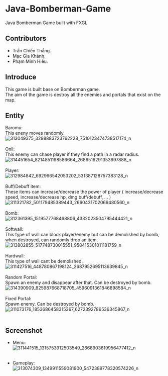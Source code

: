 # Java-Bomberman-Game
Java Bomberman Game built with FXGL 

## Contributors
* Trần Chiến Thắng. <br/>
* Mạc Gia Khánh. <br/>
* Phạm Minh Hiếu.

## Introduce
This game is built base on Bomberman game. <br />
The aim of the game is destroy all the enemies and portals that exist on the map.

## Entity
Baromu: <br/>
This eneny moves randomly. <br />
![313049375_3298883723762228_7510123474738517174_n](https://user-images.githubusercontent.com/96061934/201526826-18055d21-941c-40d3-a2e4-3366088130a8.png) <br/> <br/>
Onil: <br/>
This enemy can chase player if they find a path in a radar radius. <br/>
![314451654_8214851198586664_2686516291353697888_n](https://user-images.githubusercontent.com/96061934/201526388-41267239-f095-448b-a762-36e34112783c.png) <br/><br/>
Player: <br/>
![312984842_692966542053202_531387128757383128_n](https://user-images.githubusercontent.com/96061934/201526789-6fa7aae7-7f1b-4d0d-94db-dffd9055217e.png)<br/><br/>
Buff/Debuff item:<br/>
These items can increase/decrease the power of player ( increase/decrease speed, increase/decrease hp, dmg buff/debuff, ... ) <br/>
![311321782_501179485389443_2660431702069480560_n](https://user-images.githubusercontent.com/96061934/201526685-0cacfc49-d611-4fa5-8383-dbbff6d90fc9.png) <br/><br/>
Bomb:<br/>
![312361395_1519577768468806_4332023504795444421_n](https://user-images.githubusercontent.com/96061934/201526871-e0329fe9-c7b6-4542-aebe-da29489d2967.png) <br/><br/>
Softwall:<br/>
This type of wall can block player/enemy but can be demolished by bomb, when destroyed, can randomly drop an item.<br/>
![313802855_517748730015551_958415301011181759_n](https://user-images.githubusercontent.com/96061934/201526941-d3ade69a-763f-4c63-819c-0dca9d649150.png)<br/><br/>
Hardwall:<br/>
This type of wall cant be demolished.<br/>
![311427516_448780867198124_2687952695113639845_n](https://user-images.githubusercontent.com/96061934/201527434-dfd72e97-40b1-40f6-baff-0d77353d0285.png)<br/><br/>
Random Portal:<br/>
Spawn an enemy and disappear after that. Can be destroyed by bomb. <br/>
![314390909_825987668718705_4596091361846898584_n](https://user-images.githubusercontent.com/96061934/201527155-e91199eb-d5db-4c98-b227-02a7e2f37831.png) <br/><br/>
Fixed Portal:<br/>
Spawn enemy. Can be destroyed by bomb.<br/>
![311073176_1853686458315367_6272392786536345867_n](https://user-images.githubusercontent.com/96061934/201527400-6bf244b8-6be4-4173-aed5-cef610c78879.png)<br/><br/>

## Screenshot
* Menu: <br/>
![311441515_1315753912503549_2668903619956477412_n](https://user-images.githubusercontent.com/96061934/201527791-e05f6f05-384d-4a4c-a7fa-77dc7b4c208e.png)<br/> <br/>

* Gameplay:<br/>
![313074309_1349911559081900_5472389778320574226_n](https://user-images.githubusercontent.com/96061934/201527821-cecb99c2-1e19-4d7a-a8ae-e8effd34ee4f.png)





